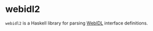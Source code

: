 # webidl2

`webidl2` is a Haskell library for parsing [WebIDL](https://heycam.github.io/webidl/) interface definitions.
